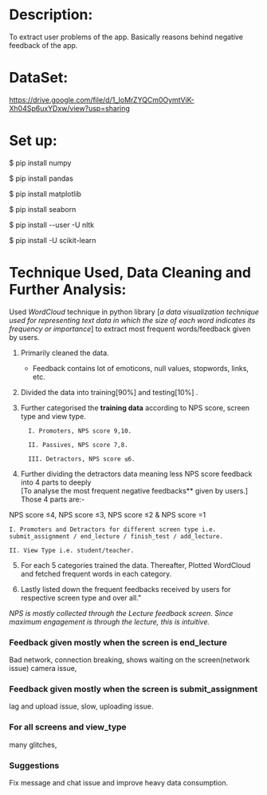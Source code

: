 # Description: 
To extract user problems of the app. Basically reasons behind negative feedback of the app.

# DataSet: 
https://drive.google.com/file/d/1_IoMrZYQCm0OymtViK-Xh04Sp6uxYDxw/view?usp=sharing

# Set up: 
$ pip install numpy

$ pip install pandas

$ pip install matplotlib

$ pip install seaborn

$ pip install --user -U nltk

$ pip install -U scikit-learn


# Technique Used, Data Cleaning and Further Analysis:

Used *WordCloud* technique in python library [*a data visualization technique used for representing text data* *in which the size of each word indicates its frequency or importance*] to extract most frequent words/feedback given by users.   

1. Primarily cleaned the data.

    - Feedback contains lot of emoticons, null values, stopwords, links, etc.
    
2. Divided the data into training[90%] and testing[10%] .

3. Further categorised the **training data** according to NPS score, screen type and view type.

         I. Promoters, NPS score 9,10.  

         II. Passives, NPS score 7,8.        

         III. Detractors, NPS score ≤6.     

4. Further dividing the detractors data meaning less NPS score feedback into 4 parts to deeply    
[To analyse the most frequent negative feedbacks** given by users.] 
Those 4 parts are:-

NPS score ≤4, NPS score ≤3, NPS score ≤2 & NPS score =1

    I. Promoters and Detractors for different screen type i.e. submit_assignment / end_lecture / finish_test / add_lecture.
    
    II. View Type i.e. student/teacher. 
    
5. For each 5 categories trained the data. Thereafter, Plotted WordCloud and fetched frequent words in each category.

6. Lastly listed down the frequent feedbacks received by users for respective screen type and over all."



*NPS is mostly collected through the Lecture feedback screen. Since maximum engagement is through the lecture, this is intuitive.*

### Feedback given mostly when the screen is end_lecture
Bad network, connection breaking, shows waiting on the screen(network issue)
camera issue,

### Feedback given mostly when the screen is submit_assignment
lag and upload issue, slow, uploading issue.

### For all screens and view_type
many glitches,

### Suggestions
Fix message and chat issue and improve heavy data consumption.
